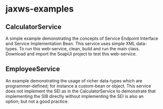 # jaxws-examples

## CalculatorService
A simple example demonstrating the concepts of Service Endpoint Interface and Service Implementation Bean. This service uses simple XML data-types. To run this web-service, clean, build and run the main class. Download and import the SoapUI project to test this web-service.

## EmployeeService
An example demonstrating the usage of richer data-types which are programmer-defined; for instance a custom-bean or object. This service does not implement the SEI as in the CalculatorService to demonstrate that implementing the SIB directly without implementing the SEI is also an option; but not a good practice.
